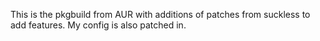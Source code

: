 This is the pkgbuild from AUR with additions of patches from suckless to add features.
My config is also patched in.

